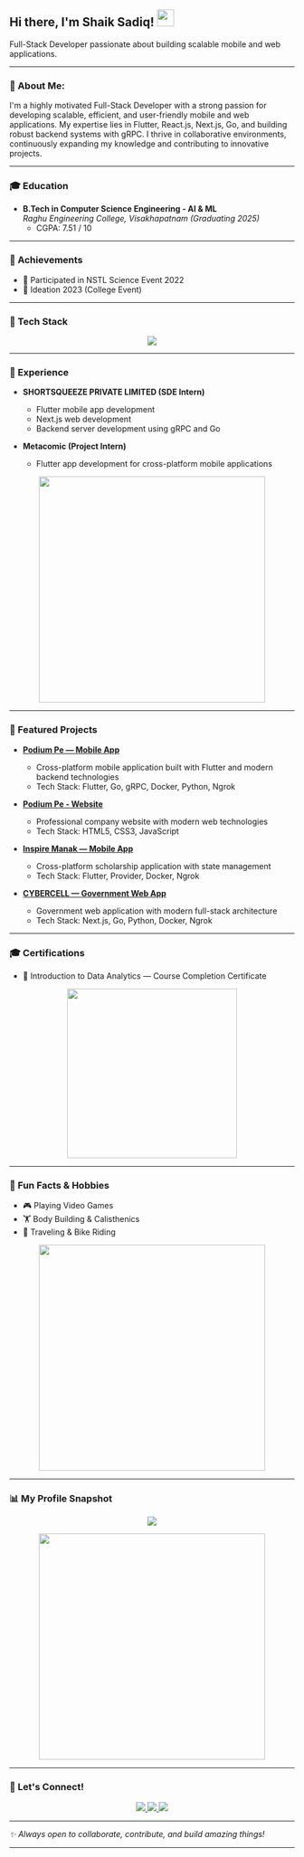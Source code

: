## Hi there, I'm Shaik Sadiq! <img src="https://raw.githubusercontent.com/MartinHeinz/MartinHeinz/master/wave.gif" width="30px">  
Full-Stack Developer passionate about building scalable mobile and web applications.

---

### 📝 About Me:
I'm a highly motivated Full-Stack Developer with a strong passion for developing scalable, efficient, and user-friendly mobile and web applications. My expertise lies in Flutter, React.js, Next.js, Go, and building robust backend systems with gRPC. I thrive in collaborative environments, continuously expanding my knowledge and contributing to innovative projects.

---

### 🎓 Education
- **B.Tech in Computer Science Engineering - AI & ML**  
  *Raghu Engineering College, Visakhapatnam (Graduating 2025)*  
  - CGPA: 7.51 / 10

---

### 🎯 Achievements
- 🌊 Participated in NSTL Science Event 2022
- 🔧 Ideation 2023 (College Event)

---

### 🔧 Tech Stack

<p align="center">
  <img src="https://skillicons.dev/icons?i=flutter,dart,react,nextjs,go,python,docker,git,html,css,figma,js,grpc,linux" />
</p>

---

### 📅 Experience

- **SHORTSQUEEZE PRIVATE LIMITED (SDE Intern)**
  - Flutter mobile app development
  - Next.js web development
  - Backend server development using gRPC and Go

- **Metacomic (Project Intern)**
  - Flutter app development for cross-platform mobile applications

<p align="center">
  <img src="https://cdn.dribbble.com/users/730703/screenshots/3643904/comp_2.gif" width="400" />
</p>

---

### 🔹 Featured Projects

- **[Podium Pe — Mobile App](https://www.podiumpe.com/download-now.html)**
  - Cross-platform mobile application built with Flutter and modern backend technologies
  - Tech Stack: Flutter, Go, gRPC, Docker, Python, Ngrok

- **[Podium Pe - Website](https://www.podiumpe.com)**
  - Professional company website with modern web technologies
  - Tech Stack: HTML5, CSS3, JavaScript

- **[Inspire Manak — Mobile App](https://play.google.com/store/apps/details?id=space.shortsqueeze.inspire.inspire_scholarship)**
  - Cross-platform scholarship application with state management
  - Tech Stack: Flutter, Provider, Docker, Ngrok

- **[CYBERCELL — Government Web App](#)**
  - Government web application with modern full-stack architecture
  - Tech Stack: Next.js, Go, Python, Docker, Ngrok

---

### 🎓 Certifications

- 🏅 Introduction to Data Analytics — Course Completion Certificate

<p align="center">
  <img src="https://media.giphy.com/media/Ll22OhMLAlVDb8UQWe/giphy.gif" width="300"/>
</p>

---

### 🌟 Fun Facts & Hobbies
- 🎮 Playing Video Games
- 🏋️ Body Building & Calisthenics
- 🛵 Traveling & Bike Riding

<p align="center">
  <img src="https://media.giphy.com/media/VbnUQpnihPSIgIXuZv/giphy.gif" width="400" />
</p>

---

### 📊 My Profile Snapshot

<p align="center">
  <img src="https://github-readme-streak-stats.herokuapp.com/?user=mohidsk&theme=radical&hide_border=true" />
</p>

<p align="center">
  <img src="https://github.com/ritik307/ritik307/blob/main/images/code.gif?raw=true" width="400" />
</p>

---

### 📢 Let's Connect!

<p align="center">
  <a href="https://www.linkedin.com/in/shaik-sadiq-890078204/" target="_blank">
    <img src="https://img.shields.io/badge/LinkedIn-blue?style=for-the-badge&logo=linkedin" />
  </a>
  <a href="mailto:ssk138848@gmail.com">
    <img src="https://img.shields.io/badge/Gmail-D14836?style=for-the-badge&logo=gmail&logoColor=white" />
  </a>
  <a href="https://github.com/mohidsk">
    <img src="https://img.shields.io/badge/GitHub-100000?style=for-the-badge&logo=github&logoColor=white" />
  </a>
</p>

---

_✨ Always open to collaborate, contribute, and build amazing things!_

---
